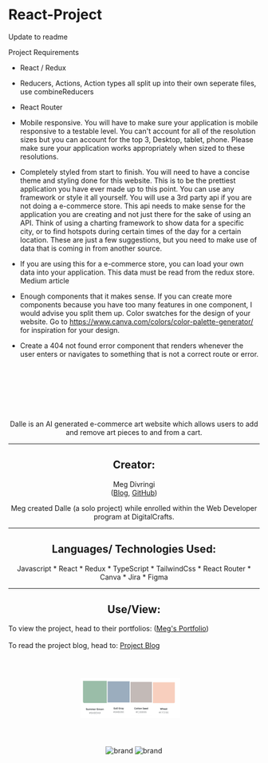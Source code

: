 # React-Project

Update to readme

Project Requirements

- React / Redux

- Reducers, Actions, Action types all split up into their own seperate files, use combineReducers

- React Router

- Mobile responsive. You will have to make sure your application is mobile responsive to a testable level. You can't account for all of the resolution sizes but you can account for the top 3, Desktop, tablet, phone. Please make sure your application works appropriately when sized to these resolutions.

- Completely styled from start to finish. You will need to have a concise theme and styling done for this website. This is to be the prettiest application you have ever made up to this point. You can use any framework or style it all yourself.
  You will use a 3rd party api if you are not doing a e-commerce store. This api needs to make sense for the application you are creating and not just there for the sake of using an API. Think of using a charting framework to show data for a specific city, or to find hotspots during certain times of the day for a certain location. These are just a few suggestions, but you need to make use of data that is coming in from another source.

- If you are using this for a e-commerce store, you can load your own data into your application. This data must be read from the redux store.
  Medium article

- Enough components that it makes sense. If you can create more components because you have too many features in one component, I would advise you split them up.
  Color swatches for the design of your website. Go to https://www.canva.com/colors/color-palette-generator/ for inspiration for your design.

- Create a 404 not found error component that renders whenever the user enters or navigates to something that is not a correct route or error.

<h1 align="center"> 
<img width="200" height="auto" src="FrontPage.png" alt="">
</h1>

<br>
<p align="center">
Dalle is an AI generated e-commerce art website which allows users to add and remove art pieces to and from a cart. </p>

---

<h2 align="center">Creator:</h2>
<p align="center">
Meg Divringi 
<br>
(<a href="https://dev.to/megdiv">Blog</a>, <a href="https://github.com/Meg-Div">GitHub</a>)
</p>
<p align="center">Meg created Dalle (a solo project) while enrolled within the Web Developer program at DigitalCrafts. </p>

---

<h2 align="center">Languages/ Technologies Used:</h2>
<p align="center">
Javascript
* React
* Redux
* TypeScript
* TailwindCss
* React Router
* Canva
* Jira
* Figma

</p>

---

<h2 align="center">Use/View:</h2>
To view the project, head to their portfolios: (<a href="https://meg-div.github.io/">Meg's Portfolio</a>)
<br><br>
To read the project blog, head to: <a href="https://dev.to/megdiv/dalle-14ca"> Project Blog</a>
<br><br>

<h1 align="center"> 
<img width="200" height="auto" src="Color_Palette.png" alt="">
<img width="200" height="auto" src="Collection" alt="">
<img width="200" height="auto" src="Cart" alt="">

</h1>

<br>
<p align="center"> 
<img src="public/article/left.png" alt="brand"> <img src="public/article/right.png" alt="brand">
</p>

